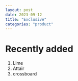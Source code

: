 ```yaml
---
layout: post
date: 2023-09-12
title: "Exclusive"
categories: "product"
---
```


# Recently added

1. Lime
2. Attair
3. crossboard

